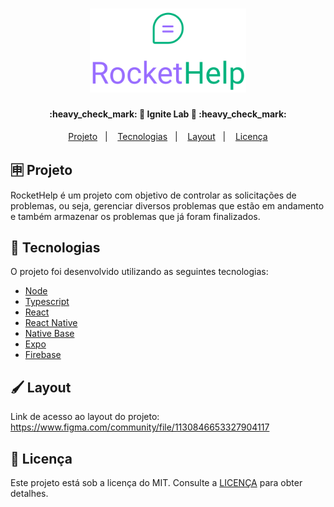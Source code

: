 <h1 align="center">
    <img alt="RocketHelp" title="#RocketHelp" src=".github/logo_primary.svg" width="250px" />
</h1>

<h4 align="center"> 
	:heavy_check_mark: 🚀 Ignite Lab 🚀 :heavy_check_mark:
</h4>

<p align="center">
  <a href="#-projeto">Projeto</a>&nbsp;&nbsp;&nbsp;|&nbsp;&nbsp;&nbsp;
  <a href="#-tecnologias">Tecnologias</a>&nbsp;&nbsp;&nbsp;|&nbsp;&nbsp;&nbsp;
  <a href="#%EF%B8%8F-layout">Layout</a>&nbsp;&nbsp;&nbsp;|&nbsp;&nbsp;&nbsp;
  <a href="#memo-licença">Licença</a>
</p>

## 🈸 Projeto

RocketHelp é um projeto com objetivo de controlar as solicitações de problemas, ou seja, gerenciar diversos problemas que estão em andamento e também armazenar os problemas que já foram finalizados.

## 🚀 Tecnologias

O projeto foi desenvolvido utilizando as seguintes tecnologias:

- [Node](https://nodejs.org/pt-br/)
- [Typescript](https://www.typescriptlang.org)
- [React](https://reactjs.org)
- [React Native](https://reactnative.dev)
- [Native Base](https://nativebase.io)
- [Expo](https://expo.dev)
- [Firebase](https://firebase.google.com)


## 🖌️ Layout

Link de acesso ao layout do projeto: https://www.figma.com/community/file/1130846653327904117

## :memo: Licença
Este projeto está sob a licença do MIT. Consulte a [LICENÇA](LICENSE) para obter detalhes.
